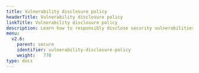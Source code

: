 ```yaml
---
title: Vulnerability disclosure policy
headerTitle: Vulnerability disclosure policy
linkTitle: Vulnerability disclosure policy
description: Learn how to responsibly disclose security vulnerabilities to Yugabyte
menu:
  v2.6:
    parent: secure
    identifier: vulnerability-disclosure-policy
    weight:   770
type: docs
---
```

